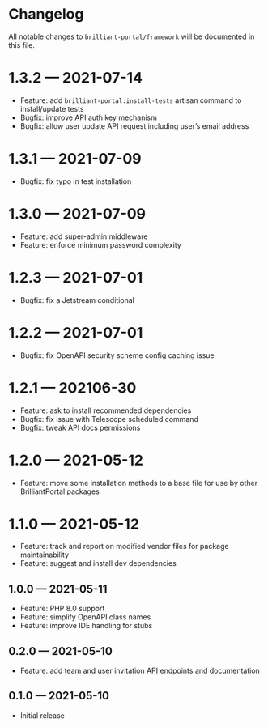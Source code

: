 # Changelog

All notable changes to `brilliant-portal/framework` will be documented in this file.

# 1.3.2 — 2021-07-14

- Feature: add `brilliant-portal:install-tests` artisan command to install/update tests
- Bugfix: improve API auth key mechanism
- Bugfix: allow user update API request including user’s email address

# 1.3.1 — 2021-07-09

- Bugfix: fix typo in test installation

# 1.3.0 — 2021-07-09

- Feature: add super-admin middleware
- Feature: enforce minimum password complexity

# 1.2.3 — 2021-07-01

- Bugfix: fix a Jetstream conditional

# 1.2.2 — 2021-07-01

- Bugfix: fix OpenAPI security scheme config caching issue

# 1.2.1 — 202106-30

- Feature: ask to install recommended dependencies
- Bugfix: fix issue with Telescope scheduled command
- Bugfix: tweak API docs permissions

# 1.2.0 — 2021-05-12

- Feature: move some installation methods to a base file for use by other BrilliantPortal packages

# 1.1.0 — 2021-05-12

- Feature: track and report on modified vendor files for package maintainability
- Feature: suggest and install dev dependencies

## 1.0.0 — 2021-05-11

- Feature: PHP 8.0 support
- Feature: simplify OpenAPI class names
- Feature: improve IDE handling for stubs

## 0.2.0 — 2021-05-10

- Feature: add team and user invitation API endpoints and documentation

## 0.1.0 — 2021-05-10

- Initial release
